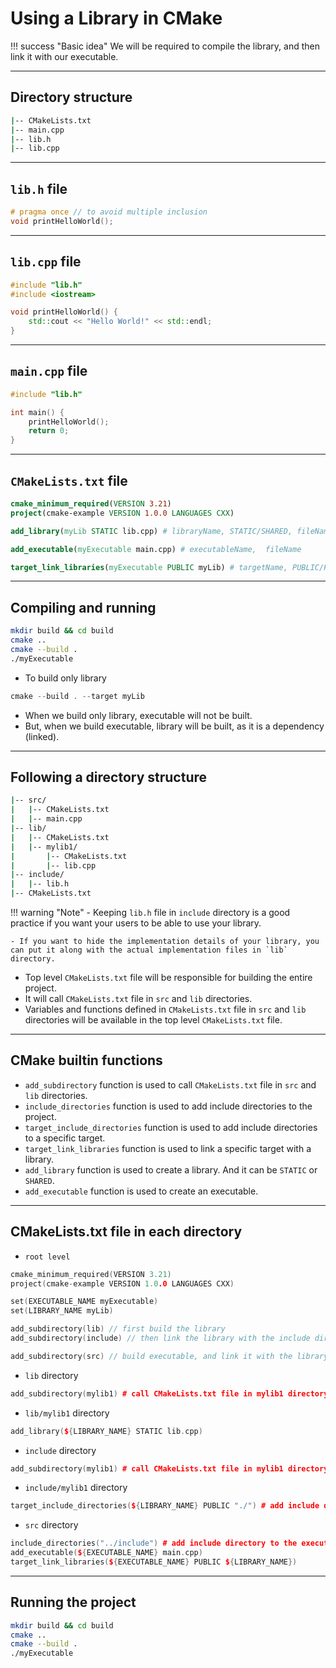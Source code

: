 # Using a Library in CMake

!!! success "Basic idea"
    We will be required to compile the library, and then link it with our executable.

---

## Directory structure

```bash
|-- CMakeLists.txt
|-- main.cpp
|-- lib.h
|-- lib.cpp
```

---

## `lib.h` file

```cpp
# pragma once // to avoid multiple inclusion
void printHelloWorld();
```

---

## `lib.cpp` file

```cpp
#include "lib.h"
#include <iostream>

void printHelloWorld() {
    std::cout << "Hello World!" << std::endl;
}
```

---

## `main.cpp` file

```cpp
#include "lib.h"

int main() {
    printHelloWorld();
    return 0;
}
```

---

## `CMakeLists.txt` file

```cmake
cmake_minimum_required(VERSION 3.21)
project(cmake-example VERSION 1.0.0 LANGUAGES CXX)

add_library(myLib STATIC lib.cpp) # libraryName, STATIC/SHARED, fileName

add_executable(myExecutable main.cpp) # executableName,  fileName

target_link_libraries(myExecutable PUBLIC myLib) # targetName, PUBLIC/PRIVATE/INTERFACE, libraryName
```

---

## Compiling and running

```bash
mkdir build && cd build
cmake ..
cmake --build .
./myExecutable
```

- To build only library

```cpp
cmake --build . --target myLib
```

- When we build only library, executable will not be built.
- But, when we build executable, library will be built, as it is a dependency (linked).

---

## Following a directory structure

```bash
|-- src/
|   |-- CMakeLists.txt
|   |-- main.cpp
|-- lib/
|   |-- CMakeLists.txt
|   |-- mylib1/
|       |-- CMakeLists.txt
|       |-- lib.cpp
|-- include/
|   |-- lib.h
|-- CMakeLists.txt
```

!!! warning "Note"
    - Keeping `lib.h` file in `include` directory is a good practice if you want your users to be able to use your library.

    - If you want to hide the implementation details of your library, you can put it along with the actual implementation files in `lib` directory.

- Top level `CMakeLists.txt` file will be responsible for building the entire project.
- It will call `CMakeLists.txt` file in `src` and `lib` directories.
- Variables and functions defined in `CMakeLists.txt` file in `src` and `lib` directories will be available in the top level `CMakeLists.txt` file.

---

## CMake builtin functions

- `add_subdirectory` function is used to call `CMakeLists.txt` file in `src` and `lib` directories.
- `include_directories` function is used to add include directories to the project.
- `target_include_directories` function is used to add include directories to a specific target.
- `target_link_libraries` function is used to link a specific target with a library.
- `add_library` function is used to create a library. And it can be `STATIC` or `SHARED`.
- `add_executable` function is used to create an executable.

---

## CMakeLists.txt file in each directory

- `root level`

```cpp
cmake_minimum_required(VERSION 3.21)
project(cmake-example VERSION 1.0.0 LANGUAGES CXX)

set(EXECUTABLE_NAME myExecutable)
set(LIBRARY_NAME myLib)

add_subdirectory(lib) // first build the library
add_subdirectory(include) // then link the library with the include directory

add_subdirectory(src) // build executable, and link it with the library
```

- `lib` directory

```cpp
add_subdirectory(mylib1) # call CMakeLists.txt file in mylib1 directory
```

- `lib/mylib1` directory

```cpp
add_library(${LIBRARY_NAME} STATIC lib.cpp)
```

- `include` directory

```cpp
add_subdirectory(mylib1) # call CMakeLists.txt file in mylib1 directory
```

- `include/mylib1` directory

```cpp
target_include_directories(${LIBRARY_NAME} PUBLIC "./") # add include directory to the library
```

- `src` directory

```cpp
include_directories("../include") # add include directory to the executable
add_executable(${EXECUTABLE_NAME} main.cpp)
target_link_libraries(${EXECUTABLE_NAME} PUBLIC ${LIBRARY_NAME})
```

---

## Running the project

```bash
mkdir build && cd build
cmake ..
cmake --build .
./myExecutable
```

